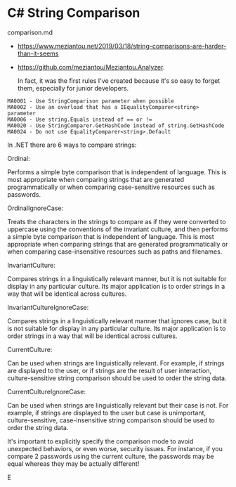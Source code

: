 # C# String Comparison

comparison.md

*   https://www.meziantou.net/2019/03/18/string-comparisons-are-harder-than-it-seems

*   https://github.com/meziantou/Meziantou.Analyzer. 

    In fact, it was the first rules I've created because it's so easy to forget them, especially for junior developers.

```
MA0001 - Use StringComparison parameter when possible
MA0002 - Use an overload that has a IEqualityComparer<string> parameter
MA0006 - Use string.Equals instead of == or !=
MA0020 - Use StringComparer.GetHashCode instead of string.GetHashCode
MA0024 - Do not use EqualityComparer<string>.Default
```

In .NET there are 6 ways to compare strings:

Ordinal:

Performs a simple byte comparison that is independent of language. This is most appropriate when comparing strings that are generated programmatically or when comparing case-sensitive resources such as passwords.

OrdinalIgnoreCase:

Treats the characters in the strings to compare as if they were converted to uppercase using the conventions of the invariant culture, and then performs a simple byte comparison that is independent of language. This is most appropriate when comparing strings that are generated programmatically or when comparing case-insensitive resources such as paths and filenames.

InvariantCulture:

Compares strings in a linguistically relevant manner, but it is not suitable for display in any particular culture. Its major application is to order strings in a way that will be identical across cultures.

InvariantCultureIgnoreCase:

Compares strings in a linguistically relevant manner that ignores case, but it is not suitable for display in any particular culture. Its major application is to order strings in a way that will be identical across cultures.

CurrentCulture:

Can be used when strings are linguistically relevant. For example, if strings are displayed to the user, or if strings are the result of user interaction, culture-sensitive string comparison should be used to order the string data.

CurrentCultureIgnoreCase:

Can be used when strings are linguistically relevant but their case is not. For example, if strings are displayed to the user but case is unimportant, culture-sensitive, case-insensitive string comparison should be used to order the string data.

It's important to explicitly specify the comparison mode to avoid unexpected behaviors, or even worse, security issues. For instance, if you compare 2 passwords using the current culture, the passwords may be equal whereas they may be actually different!

E